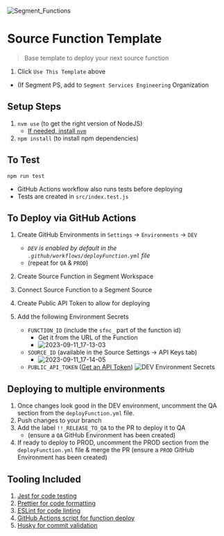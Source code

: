 ![Segment_Functions](https://github.com/segment-services-eng/source-function-template/assets/7215306/869b8090-9c1d-457e-b52b-4c6b81ff34c4)

# Source Function Template

> Base template to deploy your next source function

1. Click `Use This Template` above

- (If Segment PS, add to `Segment Services Engineering` Organization

## Setup Steps

1. `nvm use` (to get the right version of NodeJS)
   - [If needed, install `nvm`](https://github.com/nvm-sh/nvm#install--update-script)
2. `npm install` (to install npm dependencies)

## To Test

`npm run test`

- GitHub Actions workflow also runs tests before deploying
- Tests are created in `src/index.test.js`

## To Deploy via GitHub Actions

1. Create GitHub Environments in `Settings` → `Environments` → `DEV`

   - _`DEV` is enabled by default in the `.github/workflows/deployFunction.yml` file_
   - (repeat for `QA` & `PROD`)

2. Create Source Function in Segment Workspace
3. Connect Source Function to a Segment Source
4. Create Public API Token to allow for deploying
5. Add the following Environment Secrets
   - `FUNCTION_ID` (include the `sfnc_` part of the function id)
     - Get it from the URL of the Function
     - ![2023-09-11_17-13-03](https://github.com/segment-services-eng/source-function-template/assets/7215306/631c7bb9-95f3-47ab-9072-6343478be4c2)
   - `SOURCE_ID` (available in the Source Settings → API Keys tab)
     - ![2023-09-11_17-14-05](https://github.com/segment-services-eng/source-function-template/assets/7215306/043e6ab3-a454-4232-b06c-72f689411d31)
   - `PUBLIC_API_TOKEN` ([Get an API Token](https://segment.com/docs/api/public-api/#config-api-vs-public-api))
     ![DEV Environment Secrets](https://github.com/segment-services-eng/source-function-template/assets/7215306/2e4b1207-7dca-4683-9c58-8cf4906824bf)

## Deploying to multiple environments

1. Once changes look good in the DEV environment, uncomment the QA section from
   the `deployFunction.yml` file.
2. Push changes to your branch
3. Add the label `!!_RELEASE_TO_QA` to the PR to deploy it to QA
   - (ensure a `QA` GitHub Environment has been created)
4. If ready to deploy to PROD, uncomment the PROD section from the `deployFunction.yml`
   file & merge the PR (ensure a `PROD` GitHub Environment has been created)

## Tooling Included

1. [Jest for code testing](https://jestjs.io/docs/expect)
2. [Prettier for code formatting](https://prettier.io/)
3. [ESLint for code linting](https://eslint.org/)
4. [GitHub Actions script for function deploy](https://docs.github.com/en/actions)
5. [Husky for commit validation](https://github.com/typicode/husky)
